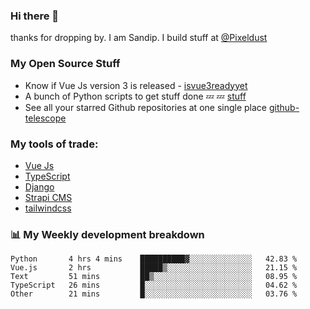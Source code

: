 ### Hi there 👋

thanks for dropping by.
I am Sandip. I build stuff at [@Pixeldust](github.com/pixeldust-in/)

###  **My Open Source Stuff**

 - Know if Vue Js version 3 is released -  [isvue3readyyet](https://github.com/sandiprb/isvue3readyyet)
 - A bunch of Python scripts to get stuff done 💤 💤 [stuff](https://github.com/sandiprb/stuff)
 - See all your starred Github repositories at one single place [github-telescope](https://github.com/sandiprb/github-telescope)



###  **My tools of trade:**
 - [Vue Js](https://github.com/vuejs/vue/)
 - [TypeScript](https://github.com/microsoft/TypeScript)
 - [Django](github.com/django/django)
 - [Strapi CMS](github.com/strapi/strapi)
 - [tailwindcss](https://github.com/tailwindlabs/tailwindcss)


###  📊 **My Weekly development breakdown**
<!--START_SECTION:waka-->

```text
Python       4 hrs 4 mins    ██████████▓░░░░░░░░░░░░░░   42.83 %
Vue.js       2 hrs           █████▒░░░░░░░░░░░░░░░░░░░   21.15 %
Text         51 mins         ██▒░░░░░░░░░░░░░░░░░░░░░░   08.95 %
TypeScript   26 mins         █░░░░░░░░░░░░░░░░░░░░░░░░   04.62 %
Other        21 mins         █░░░░░░░░░░░░░░░░░░░░░░░░   03.76 %
```

<!--END_SECTION:waka-->
